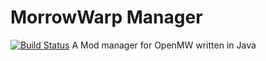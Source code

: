 # MorrowWarp Manager
[![Build Status](http://chazwarp923.no-ip.org:8080/job/MorrowWarpManager/badge/icon)](http://chazwarp923.no-ip.org:8080/job/MorrowWarpManager)
A Mod manager for OpenMW written in Java
